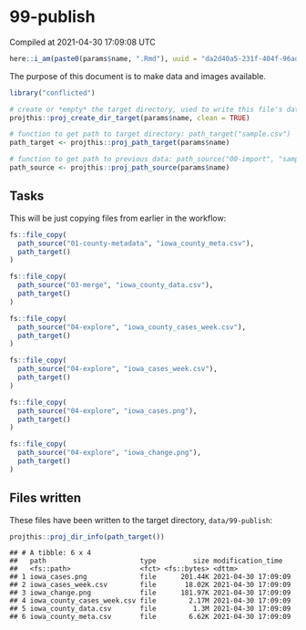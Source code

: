 99-publish
================
Compiled at 2021-04-30 17:09:08 UTC

``` r
here::i_am(paste0(params$name, ".Rmd"), uuid = "da2d40a5-231f-404f-96ad-f86272f58669")
```

The purpose of this document is to make data and images available.

``` r
library("conflicted")
```

``` r
# create or *empty* the target directory, used to write this file's data: 
projthis::proj_create_dir_target(params$name, clean = TRUE)

# function to get path to target directory: path_target("sample.csv")
path_target <- projthis::proj_path_target(params$name)

# function to get path to previous data: path_source("00-import", "sample.csv")
path_source <- projthis::proj_path_source(params$name)
```

## Tasks

This will be just copying files from earlier in the workflow:

``` r
fs::file_copy(
  path_source("01-county-metadata", "iowa_county_meta.csv"),
  path_target()
)
```

``` r
fs::file_copy(
  path_source("03-merge", "iowa_county_data.csv"),
  path_target()
)
```

``` r
fs::file_copy(
  path_source("04-explore", "iowa_county_cases_week.csv"),
  path_target()
)
```

``` r
fs::file_copy(
  path_source("04-explore", "iowa_cases_week.csv"),
  path_target()
)
```

``` r
fs::file_copy(
  path_source("04-explore", "iowa_cases.png"),
  path_target()
)
```

``` r
fs::file_copy(
  path_source("04-explore", "iowa_change.png"),
  path_target()
)
```

## Files written

These files have been written to the target directory,
`data/99-publish`:

``` r
projthis::proj_dir_info(path_target())
```

    ## # A tibble: 6 x 4
    ##   path                       type         size modification_time  
    ##   <fs::path>                 <fct> <fs::bytes> <dttm>             
    ## 1 iowa_cases.png             file      201.44K 2021-04-30 17:09:09
    ## 2 iowa_cases_week.csv        file       18.02K 2021-04-30 17:09:09
    ## 3 iowa_change.png            file      181.97K 2021-04-30 17:09:09
    ## 4 iowa_county_cases_week.csv file        2.17M 2021-04-30 17:09:09
    ## 5 iowa_county_data.csv       file         1.3M 2021-04-30 17:09:09
    ## 6 iowa_county_meta.csv       file        6.62K 2021-04-30 17:09:09
